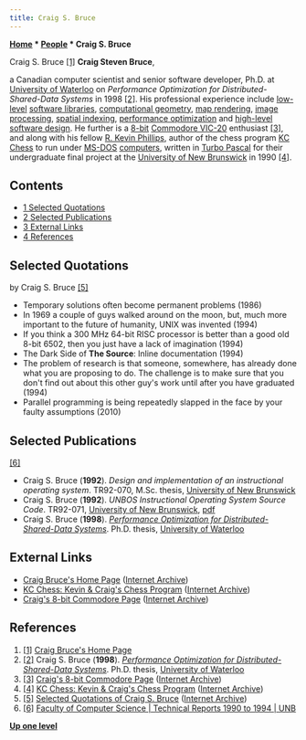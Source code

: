 ```yaml
---
title: Craig S. Bruce
---
```

**[Home](Home "Home") * [People](People "People") * Craig S. Bruce**

[](https://web.archive.org/web/20120324151647/http://www.csbruce.com/~csbruce/) Craig S. Bruce <a id="cite-note-1" href="#cite-ref-1">[1]</a>
**Craig Steven Bruce**,

a Canadian computer scientist and senior software developer, Ph.D. at [University of Waterloo](University_of_Waterloo "University of Waterloo") on *Performance Optimization for Distributed-Shared-Data Systems* in 1998
<a id="cite-note-2" href="#cite-ref-2">[2]</a>.
His professional experience include [low-level](https://en.wikipedia.org/wiki/High-_and_low-level) [software libraries](https://en.wikipedia.org/wiki/Library_%28computing%29), [computational geometry](https://en.wikipedia.org/wiki/Computational_geometry), [map rendering](https://en.wikipedia.org/wiki/Rendering_%28computer_graphics%29), [image processing](https://en.wikipedia.org/wiki/Image_processing), [spatial indexing](https://en.wikipedia.org/wiki/Spatial_database), [performance optimization](Optimization "Optimization") and [high-level](https://en.wikipedia.org/wiki/High-_and_low-level) [software design](https://en.wikipedia.org/wiki/Software_design).
He further is a [8-bit](6502 "6502") [Commodore VIC-20](Commodore_VIC-20 "Commodore VIC-20") enthusiast
<a id="cite-note-3" href="#cite-ref-3">[3]</a>,
and along with his fellow [R. Kevin Phillips](R._Kevin_Phillips "R. Kevin Phillips"), author of the chess program [KC Chess](KC_Chess "KC Chess") to run under [MS-DOS](MS-DOS "MS-DOS") [computers](IBM_PC "IBM PC"), written in [Turbo Pascal](Pascal#TurboPascal "Pascal") for their undergraduate final project at the [University of New Brunswick](https://en.wikipedia.org/wiki/University_of_New_Brunswick) in 1990
<a id="cite-note-4" href="#cite-ref-4">[4]</a>.

## Contents

- [1 Selected Quotations](#selected-quotations)
- [2 Selected Publications](#selected-publications)
- [3 External Links](#external-links)
- [4 References](#references)

## Selected Quotations

by Craig S. Bruce <a id="cite-note-5" href="#cite-ref-5">[5]</a>

- Temporary solutions often become permanent problems (1986)
- In 1969 a couple of guys walked around on the moon, but, much more important to the future of humanity, UNIX was invented (1994)
- If you think a 300 MHz 64-bit RISC processor is better than a good old 8-bit 6502, then you just have a lack of imagination (1994)
- The Dark Side of **The Source**: Inline documentation (1994)
- The problem of research is that someone, somewhere, has already done what you are proposing to do. The challenge is to make sure that you don't find out about this other guy's work until after you have graduated (1994)
- Parallel programming is being repeatedly slapped in the face by your faulty assumptions (2010)

## Selected Publications

<a id="cite-note-6" href="#cite-ref-6">[6]</a>

- Craig S. Bruce (**1992**). *Design and implementation of an instructional operating system*. TR92-070, M.Sc. thesis, [University of New Brunswick](https://en.wikipedia.org/wiki/University_of_New_Brunswick)
- Craig S. Bruce (**1992**). *UNBOS Instructional Operating System Source Code*. TR92-071, [University of New Brunswick](https://en.wikipedia.org/wiki/University_of_New_Brunswick), [pdf](https://www.cs.unb.ca/tech-reports/documents/TR92_071.pdf)
- Craig S. Bruce (**1998**). *[Performance Optimization for Distributed-Shared-Data Systems](https://uwspace.uwaterloo.ca/handle/10012/300)*. Ph.D. thesis, [University of Waterloo](University_of_Waterloo "University of Waterloo")

## External Links

- [Craig Bruce's Home Page](https://web.archive.org/web/20120324151647/http://www.csbruce.com/~csbruce/) ([Internet Archive](https://en.wikipedia.org/wiki/Internet_Archive))
- [KC Chess: Kevin & Craig's Chess Program](https://web.archive.org/web/20120411173812/http://www.csbruce.com/~csbruce/chess/) ([Internet Archive](https://en.wikipedia.org/wiki/Internet_Archive))
- [Craig's 8-bit Commodore Page](https://web.archive.org/web/20120419041243/http://www.csbruce.com/~csbruce/cbm/) ([Internet Archive](https://en.wikipedia.org/wiki/Internet_Archive))

## References

1. <a id="cite-ref-1" href="#cite-note-1">[1]</a> [Craig Bruce's Home Page](https://web.archive.org/web/20120324151647/http://www.csbruce.com/~csbruce/)
1. <a id="cite-ref-2" href="#cite-note-2">[2]</a> Craig S. Bruce (**1998**). *[Performance Optimization for Distributed-Shared-Data Systems](https://uwspace.uwaterloo.ca/handle/10012/300)*. Ph.D. thesis, [University of Waterloo](University_of_Waterloo "University of Waterloo")
1. <a id="cite-ref-3" href="#cite-note-3">[3]</a> [Craig's 8-bit Commodore Page](https://web.archive.org/web/20120419041243/http://www.csbruce.com/~csbruce/cbm/) ([Internet Archive](https://en.wikipedia.org/wiki/Internet_Archive))
1. <a id="cite-ref-4" href="#cite-note-4">[4]</a> [KC Chess: Kevin & Craig's Chess Program](https://web.archive.org/web/20120411173812/http://www.csbruce.com/~csbruce/chess/) ([Internet Archive](https://en.wikipedia.org/wiki/Internet_Archive))
1. <a id="cite-ref-5" href="#cite-note-5">[5]</a> [Selected Quotations of Craig S. Bruce](https://web.archive.org/web/20111021183914/http://www.csbruce.com/~csbruce/quotes/craig-cut.html) ([Internet Archive](https://en.wikipedia.org/wiki/Internet_Archive))
1. <a id="cite-ref-6" href="#cite-note-6">[6]</a> [Faculty of Computer Science | Technical Reports 1990 to 1994 | UNB](https://www.cs.unb.ca/tech-reports/reportpage9094.shtml)

**[Up one level](People "People")**

